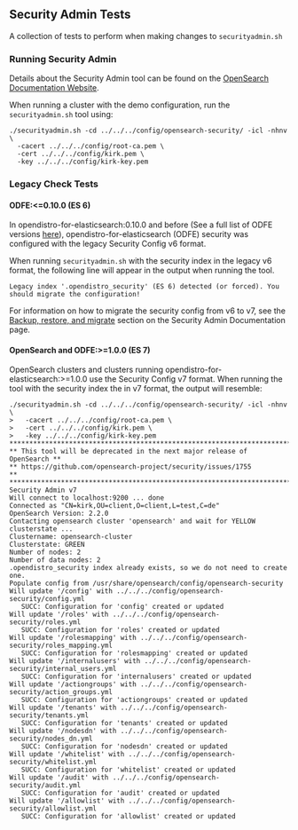 ## Security Admin Tests

A collection of tests to perform when making changes to `securityadmin.sh`

### Running Security Admin

Details about the Security Admin tool can be found on the [OpenSearch Documentation Website](https://opensearch.org/docs/latest/security-plugin/configuration/security-admin/).

When running a cluster with the demo configuration, run the `securityadmin.sh` tool using:

```
./securityadmin.sh -cd ../../../config/opensearch-security/ -icl -nhnv \
  -cacert ../../../config/root-ca.pem \
  -cert ../../../config/kirk.pem \
  -key ../../../config/kirk-key.pem
```

### Legacy Check Tests

#### ODFE:<=0.10.0 (ES 6)

In opendistro-for-elasticsearch:0.10.0 and before (See a full list of ODFE versions [here](https://opendistro.github.io/for-elasticsearch-docs/version-history/)), opendistro-for-elasticsearch (ODFE) security was configured with the legacy Security Config v6 format. 

When running `securityadmin.sh` with the security index in the legacy v6 format, the following line will appear in the output when running the tool.

```
Legacy index '.opendistro_security' (ES 6) detected (or forced). You should migrate the configuration!
````

For information on how to migrate the security config from v6 to v7, see the [Backup, restore, and migrate](https://opensearch.org/docs/latest/security-plugin/configuration/security-admin/#backup-restore-and-migrate) section on the Security Admin Documentation page. 

#### OpenSearch and ODFE:>=1.0.0 (ES 7)

OpenSearch clusters and clusters running opendistro-for-elasticsearch:>=1.0.0 use the Security Config v7 format. When running the tool with the security index the in v7 format, the output will resemble:

```
./securityadmin.sh -cd ../../../config/opensearch-security/ -icl -nhnv \
>   -cacert ../../../config/root-ca.pem \
>   -cert ../../../config/kirk.pem \
>   -key ../../../config/kirk-key.pem
**************************************************************************
** This tool will be deprecated in the next major release of OpenSearch **
** https://github.com/opensearch-project/security/issues/1755           **
**************************************************************************
Security Admin v7
Will connect to localhost:9200 ... done
Connected as "CN=kirk,OU=client,O=client,L=test,C=de"
OpenSearch Version: 2.2.0
Contacting opensearch cluster 'opensearch' and wait for YELLOW clusterstate ...
Clustername: opensearch-cluster
Clusterstate: GREEN
Number of nodes: 2
Number of data nodes: 2
.opendistro_security index already exists, so we do not need to create one.
Populate config from /usr/share/opensearch/config/opensearch-security
Will update '/config' with ../../../config/opensearch-security/config.yml
   SUCC: Configuration for 'config' created or updated
Will update '/roles' with ../../../config/opensearch-security/roles.yml
   SUCC: Configuration for 'roles' created or updated
Will update '/rolesmapping' with ../../../config/opensearch-security/roles_mapping.yml
   SUCC: Configuration for 'rolesmapping' created or updated
Will update '/internalusers' with ../../../config/opensearch-security/internal_users.yml
   SUCC: Configuration for 'internalusers' created or updated
Will update '/actiongroups' with ../../../config/opensearch-security/action_groups.yml
   SUCC: Configuration for 'actiongroups' created or updated
Will update '/tenants' with ../../../config/opensearch-security/tenants.yml
   SUCC: Configuration for 'tenants' created or updated
Will update '/nodesdn' with ../../../config/opensearch-security/nodes_dn.yml
   SUCC: Configuration for 'nodesdn' created or updated
Will update '/whitelist' with ../../../config/opensearch-security/whitelist.yml
   SUCC: Configuration for 'whitelist' created or updated
Will update '/audit' with ../../../config/opensearch-security/audit.yml
   SUCC: Configuration for 'audit' created or updated
Will update '/allowlist' with ../../../config/opensearch-security/allowlist.yml
   SUCC: Configuration for 'allowlist' created or updated
```
